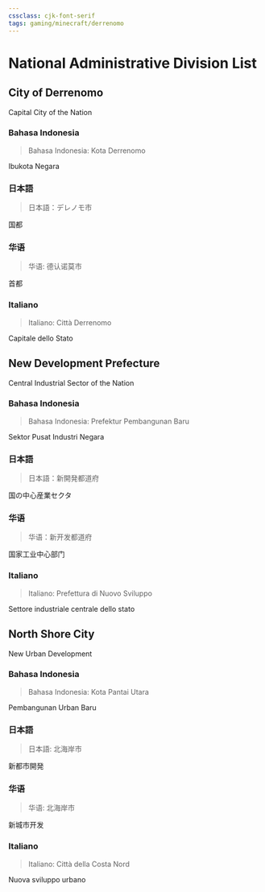 ```yaml
---
cssclass: cjk-font-serif
tags: gaming/minecraft/derrenomo
---
```

# National Administrative Division List
## City of Derrenomo

Capital City of the Nation

### Bahasa Indonesia
> Bahasa Indonesia: Kota Derrenomo

Ibukota Negara

### 日本語
> 日本語：デレノモ市

国都

### 华语
> 华语: 德认诺莫市

首都

### Italiano
> Italiano: Città Derrenomo

Capitale dello Stato

## New Development Prefecture

Central Industrial Sector of the Nation

### Bahasa Indonesia
> Bahasa Indonesia: Prefektur Pembangunan Baru

Sektor Pusat Industri Negara

### 日本語
> 日本語：新開発都道府


国の中心産業セクタ

### 华语
> 华语：新开发都道府

国家工业中心部门

### Italiano
> Italiano: Prefettura di Nuovo Sviluppo

Settore industriale centrale dello stato

## North Shore City
New Urban Development

### Bahasa Indonesia
> Bahasa Indonesia: Kota Pantai Utara

Pembangunan Urban Baru

### 日本語
> 日本語: 北海岸市

新都市開発

### 华语
> 华语: 北海岸市

新城市开发

### Italiano
> Italiano: Città della Costa Nord

Nuova sviluppo urbano
